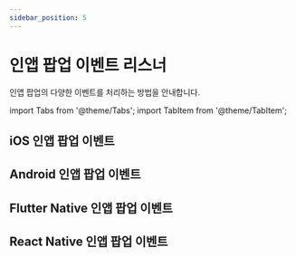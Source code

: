 ```yaml
---
sidebar_position: 5
---
```


# 인앱 팝업 이벤트 리스너

인앱 팝업의 다양한 이벤트를 처리하는 방법을 안내합니다.

import Tabs from '@theme/Tabs';
import TabItem from '@theme/TabItem';

<Tabs>
<TabItem value="ios" label="iOS">

## iOS 인앱 팝업 이벤트


</TabItem>
<TabItem value="android" label="Android">

## Android 인앱 팝업 이벤트

</TabItem>
<TabItem value="flutter" label="Flutter">

## Flutter Native 인앱 팝업 이벤트

</TabItem>
<TabItem value="react-native" label="React Native">

## React Native 인앱 팝업 이벤트

</TabItem>
</Tabs>